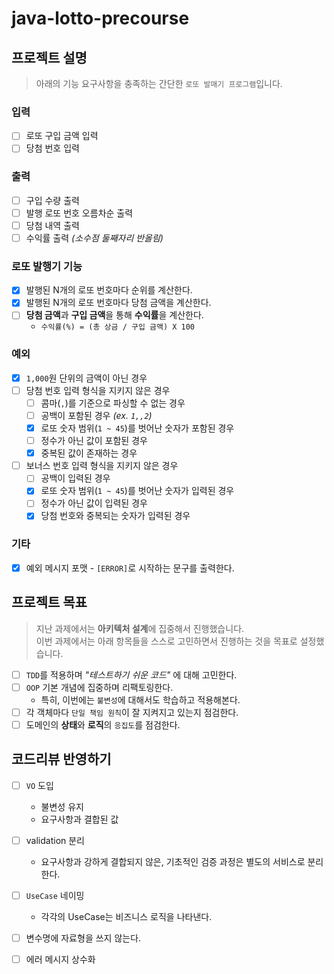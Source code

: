 # java-lotto-precourse

## 프로젝트 설명

> 아래의 기능 요구사항을 충족하는 간단한 `로또 발매기 프로그램`입니다.

### 입력

- [ ] 로또 구입 금액 입력
- [ ] 당첨 번호 입력

### 출력

- [ ] 구입 수량 출력
- [ ] 발행 로또 번호 오름차순 출력
- [ ] 당첨 내역 출력
- [ ] 수익률 출력 _(소수점 둘째자리 반올림)_

### 로또 발행기 기능

- [x] 발행된 N개의 로또 번호마다 순위를 계산한다.
- [x] 발행된 N개의 로또 번호마다 당첨 금액을 계산한다.
- [ ] **당첨 금액**과 **구입 금액**을 통해 **수익률**을 계산한다.
  - `수익률(%) = (총 상금 / 구입 금액) X 100`

### 예외

- [x] `1,000`원 단위의 금액이 아닌 경우
- [ ] 당첨 번호 입력 형식을 지키지 않은 경우
  - [ ] 콤마(`,`)를 기준으로 파싱할 수 없는 경우
  - [ ] 공백이 포함된 경우 _(ex. `1,,2`)_
  - [x] 로또 숫자 범위(`1 ~ 45`)를 벗어난 숫자가 포함된 경우
  - [ ] 정수가 아닌 값이 포함된 경우
  - [x] 중복된 값이 존재하는 경우
- [ ] 보너스 번호 입력 형식을 지키지 않은 경우
  - [ ] 공백이 입력된 경우
  - [x] 로또 숫자 범위(`1 ~ 45`)를 벗어난 숫자가 입력된 경우
  - [ ] 정수가 아닌 값이 입력된 경우
  - [x] 당첨 번호와 중복되는 숫자가 입력된 경우

### 기타

- [x] 예외 메시지 포맷 - `[ERROR]`로 시작하는 문구를 출력한다.

## 프로젝트 목표

> 지난 과제에서는 **아키텍처 설계**에 집중해서 진행했습니다.  
> 이번 과제에서는 아래 항목들을 스스로 고민하면서 진행하는 것을 목표로 설정했습니다.

- [ ] `TDD`를 적용하며 _"테스트하기 쉬운 코드"_ 에 대해 고민한다.
- [ ] `OOP` 기본 개념에 집중하며 리팩토링한다.
  - 특히, 이번에는 `불변성`에 대해서도 학습하고 적용해본다.
- [ ] 각 객체마다 `단일 책임 원칙`이 잘 지켜지고 있는지 점검한다.
- [ ] 도메인의 **상태**와 **로직**의 `응집도`를 점검한다.

## 코드리뷰 반영하기

- [ ] `VO` 도입

  - 불변성 유지
  - 요구사항과 결합된 값

- [ ] validation 분리

  - 요구사항과 강하게 결합되지 않은, 기초적인 검증 과정은 별도의 서비스로 분리한다.

- [ ] `UseCase` 네이밍

  - 각각의 UseCase는 비즈니스 로직을 나타낸다.

- [ ] 변수명에 자료형을 쓰지 않는다.

- [ ] 에러 메시지 상수화
